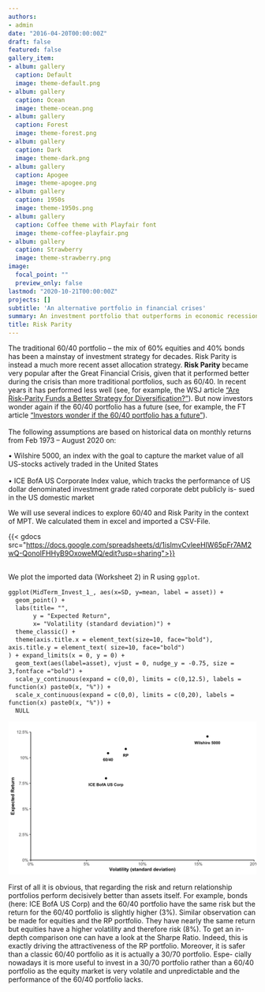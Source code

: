 ```yaml
---
authors:
- admin
date: "2016-04-20T00:00:00Z"
draft: false
featured: false
gallery_item:
- album: gallery
  caption: Default
  image: theme-default.png
- album: gallery
  caption: Ocean
  image: theme-ocean.png
- album: gallery
  caption: Forest
  image: theme-forest.png
- album: gallery
  caption: Dark
  image: theme-dark.png
- album: gallery
  caption: Apogee
  image: theme-apogee.png
- album: gallery
  caption: 1950s
  image: theme-1950s.png
- album: gallery
  caption: Coffee theme with Playfair font
  image: theme-coffee-playfair.png
- album: gallery
  caption: Strawberry
  image: theme-strawberry.png
image:
  focal_point: ""
  preview_only: false
lastmod: "2020-10-21T00:00:00Z"
projects: []
subtitle: 'An alternative portfolio in financial crises'
summary: An investment portfolio that outperforms in economic recessions
title: Risk Parity
---
```


The traditional 60/40 portfolio – the mix of 60% equities and 40% bonds has been a mainstay of investment strategy for decades. Risk Parity is instead a much more recent asset allocation strategy. **Risk Parity** became very popular after the Great Financial Crisis, given that it performed better during the crisis than more traditional portfolios, such as 60/40. In recent years it has performed less well (see, for example, the WSJ article [“Are Risk-Parity Funds a Better Strategy for Diversification?”](https://www.wsj.com/articles/are-risk-parity-funds-a-better-strategy-for-diversification-1446805981)). But now investors wonder again if the 60/40 portfolio has a future (see, for example, the FT article [“Investors wonder if the 60/40 portfolio has a future”](https://www.ft.com/content/fdb793a4-712e-477f-9a81-7f67aefda21a)). \
\
The following assumptions are based on historical data on monthly returns from Feb 1973 – August 2020 on:

• Wilshire 5000, an index with the goal to capture the market value of all US-stocks actively traded in the United States \
\
• ICE BofA US Corporate Index value, which tracks the performance of US dollar denominated investment grade rated corporate debt publicly is- sued in the US domestic market

We will use several indices to explore 60/40 and Risk Parity in the context of MPT.
We calculated them in excel and imported a CSV-File.

{{< gdocs src="https://docs.google.com/spreadsheets/d/1isImvCvleeHIW65pFr7AM2wQ-QonolFHHyB9OxoweMQ/edit?usp=sharing">}}

\
We plot the imported data (Worksheet 2) in R using `ggplot`. 


```{r}
ggplot(MidTerm_Invest_1_, aes(x=SD, y=mean, label = asset)) + 
  geom_point() + 
  labs(title= "",
       y = "Expected Return",
       x= "Volatility (standard deviation)") + 
  theme_classic() +
  theme(axis.title.x = element_text(size=10, face="bold"),
axis.title.y = element_text( size=10, face="bold")
) + expand_limits(x = 0, y = 0) +
  geom_text(aes(label=asset), vjust = 0, nudge_y = -0.75, size = 3,fontface ="bold") +
  scale_y_continuous(expand = c(0,0), limits = c(0,12.5), labels = function(x) paste0(x, "%")) +
  scale_x_continuous(expand = c(0,0), limits = c(0,20), labels = function(x) paste0(x, "%")) +
  NULL
```

![](00007f.png)

First of all it is obvious, that regarding the risk and return relationship portfolios perform decisively better than assets itself. For example, bonds (here: ICE BofA US Corp) and the 60/40 portfolio have the same risk but the return for the 60/40 portfolio is slightly higher (3%). Similar observation can be made for equities and the RP portfolio. They have nearly the same return but equities have a higher volatility and therefore risk (8%). To get an in-depth comparison one can have a look at the Sharpe Ratio. Indeed, this is exactly driving the attractiveness of the RP portfolio. Moreover, it is safer than a classic 60/40 portfolio as it is actually a 30/70 portfolio. Espe- cially nowadays it is more useful to invest in a 30/70 portfolio rather than a 60/40 portfolio as the equity market is very volatile and unpredictable and the performance of the 60/40 portfolio lacks.
